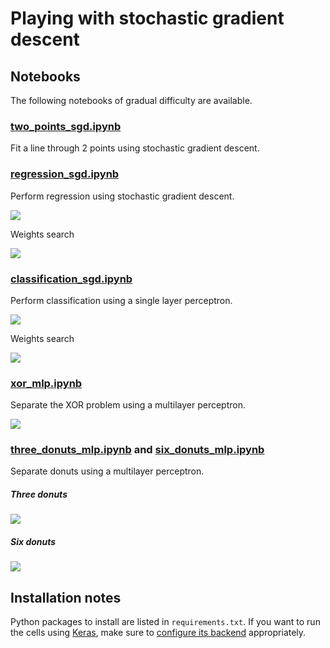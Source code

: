 # Playing with stochastic gradient descent

## Notebooks

The following notebooks of gradual difficulty are available.

### [two_points_sgd.ipynb](two_points_sgd.ipynb)

Fit a line through 2 points using stochastic gradient descent.

### [regression_sgd.ipynb](regression_sgd.ipynb)

Perform regression using stochastic gradient descent.

![](images/regression.png)

Weights search

![](images/regression_weights_search.png)

### [classification_sgd.ipynb](classification_sgd.ipynb)

Perform classification using a single layer perceptron.

![](images/classification.png)

Weights search

![](images/classification_weights_search.png)

### [xor_mlp.ipynb](xor_mlp.ipynb)

Separate the XOR problem using a multilayer perceptron.

![](images/xor.png)

### [three_donuts_mlp.ipynb](three_donuts_mlp.ipynb) and [six_donuts_mlp.ipynb](six_donuts_mlp.ipynb)

Separate donuts using a multilayer perceptron.

##### Three donuts

![](images/three_donuts.png)

##### Six donuts

![](images/six_donuts.png)

## Installation notes

Python packages to install are listed in `requirements.txt`. If you want to run the cells using [Keras](https://keras.io/), make sure to [configure its backend](https://keras.io/backend/) appropriately.
